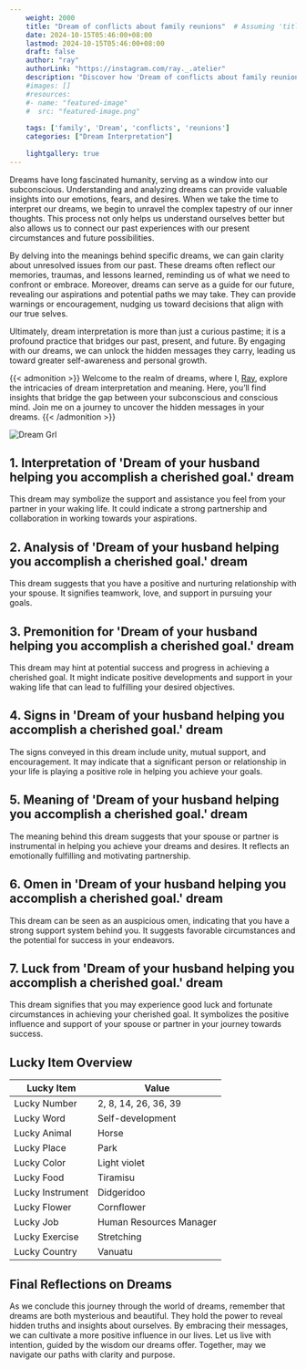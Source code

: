 ```yaml
---
    weight: 2000
    title: "Dream of conflicts about family reunions"  # Assuming 'title' column exists
    date: 2024-10-15T05:46:00+08:00
    lastmod: 2024-10-15T05:46:00+08:00
    draft: false
    author: "ray"
    authorLink: "https://instagram.com/ray._.atelier"
    description: "Discover how 'Dream of conflicts about family reunions' can interpret your future and uncover its significant meanings in your life."
    #images: []
    #resources:
    #- name: "featured-image"
    #  src: "featured-image.png"
    
    tags: ['family', 'Dream', 'conflicts', 'reunions']
    categories: ["Dream Interpretation"]
    
    lightgallery: true
---
```

    
Dreams have long fascinated humanity, serving as a window into our subconscious. Understanding and analyzing dreams can provide valuable insights into our emotions, fears, and desires. When we take the time to interpret our dreams, we begin to unravel the complex tapestry of our inner thoughts. This process not only helps us understand ourselves better but also allows us to connect our past experiences with our present circumstances and future possibilities.

By delving into the meanings behind specific dreams, we can gain clarity about unresolved issues from our past. These dreams often reflect our memories, traumas, and lessons learned, reminding us of what we need to confront or embrace. Moreover, dreams can serve as a guide for our future, revealing our aspirations and potential paths we may take. They can provide warnings or encouragement, nudging us toward decisions that align with our true selves.

Ultimately, dream interpretation is more than just a curious pastime; it is a profound practice that bridges our past, present, and future. By engaging with our dreams, we can unlock the hidden messages they carry, leading us toward greater self-awareness and personal growth.

{{< admonition >}}
Welcome to the realm of dreams, where I, [Ray](https://instagram.com/ray._.atelier), explore the intricacies of dream interpretation and meaning. Here, you’ll find insights that bridge the gap between your subconscious and conscious mind. Join me on a journey to uncover the hidden messages in your dreams.
{{< /admonition >}}

![Dream Grl](https://cdn.pixabay.com/photo/2017/11/02/03/35/gothic-2910057_1280.jpg "Dream Grl")

## 1. Interpretation of 'Dream of your husband helping you accomplish a cherished goal.' dream
 This dream may symbolize the support and assistance you feel from your partner in your waking life. It could indicate a strong partnership and collaboration in working towards your aspirations.

## 2. Analysis of 'Dream of your husband helping you accomplish a cherished goal.' dream
 This dream suggests that you have a positive and nurturing relationship with your spouse. It signifies teamwork, love, and support in pursuing your goals.

## 3. Premonition for 'Dream of your husband helping you accomplish a cherished goal.' dream
 This dream may hint at potential success and progress in achieving a cherished goal. It might indicate positive developments and support in your waking life that can lead to fulfilling your desired objectives.

## 4. Signs in 'Dream of your husband helping you accomplish a cherished goal.' dream
 The signs conveyed in this dream include unity, mutual support, and encouragement. It may indicate that a significant person or relationship in your life is playing a positive role in helping you achieve your goals.

## 5. Meaning of 'Dream of your husband helping you accomplish a cherished goal.' dream
 The meaning behind this dream suggests that your spouse or partner is instrumental in helping you achieve your dreams and desires. It reflects an emotionally fulfilling and motivating partnership.

## 6. Omen in 'Dream of your husband helping you accomplish a cherished goal.' dream
 This dream can be seen as an auspicious omen, indicating that you have a strong support system behind you. It suggests favorable circumstances and the potential for success in your endeavors.

## 7. Luck from 'Dream of your husband helping you accomplish a cherished goal.' dream
 This dream signifies that you may experience good luck and fortunate circumstances in achieving your cherished goal. It symbolizes the positive influence and support of your spouse or partner in your journey towards success.

## Lucky Item Overview
| Lucky Item          | Value              |
|---------------|--------------------|
| Lucky Number        | 2, 8, 14, 26, 36, 39  |
| Lucky Word          | Self-development |
| Lucky Animal        | Horse |
| Lucky Place         | Park     |
| Lucky Color         | Light violet     |
| Lucky Food          | Tiramisu      |
| Lucky Instrument    | Didgeridoo |
| Lucky Flower        | Cornflower    |
| Lucky Job           | Human Resources Manager       |
| Lucky Exercise      | Stretching  |
| Lucky Country       | Vanuatu    |


##  Final Reflections on Dreams

As we conclude this journey through the world of dreams, remember that dreams are both mysterious and beautiful. They hold the power to reveal hidden truths and insights about ourselves. By embracing their messages, we can cultivate a more positive influence in our lives. Let us live with intention, guided by the wisdom our dreams offer. Together, may we navigate our paths with clarity and purpose.
